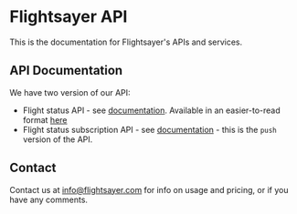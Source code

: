 # Flightsayer API

This is the documentation for Flightsayer's APIs and services.

## API Documentation
We have two version of our API:

- Flight status API - see [documentation](apiary.apib). Available in an easier-to-read format [here](http://docs.flightsayer.apiary.io/)
- Flight status subscription API - see [documentation](flight_subscriptions.md) - this is the `push` version of the API.

## Contact

Contact us at info@flightsayer.com for info on usage and pricing, or if you have any comments.

